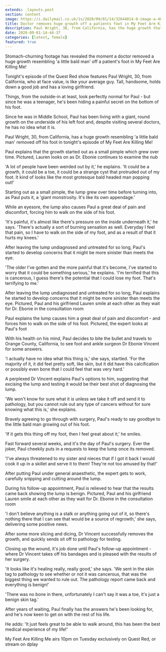 ```yaml
---
extends: _layouts.post
section: content
image: https://i.dailymail.co.uk/1s/2020/09/01/14/32644014-0-image-a-48_1598965869545.jpg 
title: Doctor removes huge growth off a patients foot in My Feet Are Killing Me! 
description: Paul Wright, 30, from California, has the huge growth that has been growing on his left foot since he was a teenage removed in tonights episode of Quest Reds My Feet Are Killing Me! 
date: 2020-09-01-14-44-37 
categories: [latest, female] 
featured: true 
--- 
```

Stomach-churning footage has revealed the moment a doctor removed a huge growth resembling 'a little bald man' off a patient's foot in My Feet Are Killing Me!

Tonight's episode of the Quest Red show features Paul Wright, 30, from California, who at face value, is like your average guy. Tall, handsome, holds down a good job and has a loving girlfriend. 

Things, from the outside-in at least, look perfectly normal for Paul - but since he was a teenager, he's been hiding a painful secret on the bottom of his foot. 

Since he was in Middle School, Paul has been living with a giant, round growth on the underside of his left foot and, despite visiting several doctors, he has no idea what it is. 

Paul Wright, 30, from California, has a huge growth resembling 'a little bald man' removed off his foot in tonight's episode of My Feet Are Killing Me!

Paul explains that the growth started out as a small pimple which grew over time. Pictured, Lauren looks on as Dr. Ebonie continues to examine the nub

'A lot of people have been weirded out by it,' he explains. 'It could be a growth, it could be a toe, it could be a strange cyst that protruded out of my foot. It kind of looks like the most grotesque bald headed man popping out!' 

Starting out as a small pimple, the lump grew over time before turning into, as Paul puts it, a 'giant monstrosity. It's like its own appendage.' 

While an eyesore, the lump also causes Paul a great deal of pain and discomfort, forcing him to walk on the side of his foot. 

'It's painful, it's almost like there's pressure on the inside underneath it,' he says. 'There's actually a sort of burning sensation as well. Everyday I feel that pain, so I have to walk on the side of my foot, and as a result of that it hurts my knees.' 

After leaving the lump undiagnosed and untreated for so long, Paul's started to develop concerns that it might be more sinister than meets the eye. 

'The older I've gotten and the more painful that it's become, I've started to worry that it could be something serious,' he explains. 'I'm terrified that this is cancerous, I guess there's the potential that I could lose my foot. That's terrifying to me.'

After leaving the lump undiagnosed and untreated for so long, Paul explains he started to develop concerns that it might be more sinister than meets the eye. Pictured, Paul and his girlfriend Lauren smile at each other as they wait for Dr. Ebonie in the consultation room

Paul explains the lump causes him a great deal of pain and discomfort - and forces him to walk on the side of his foot. Pictured, the expert looks at Paul's foot 

With his health on his mind, Paul decides to bite the bullet and travels to Orange County, California, to see foot and ankle surgeon Dr Ebonie Vincent for some answers.  

 'I actually have no idea what this thing is,' she says, startled. 'For the majority of it, it did feel pretty soft, like skin, but it did have this calcification or possibly even bone that I could feel that was very hard.' 

A perplexed Dr Vincent explains Paul's options to him, suggesting that excising the lump and testing it would be their best shot of diagnosing the lump.  

'We won't know for sure what it is unless we take it off and send it to pathology, but you cannot rule out any type of cancers without for sure knowing what this is,' she explains.

Bravely agreeing to go through with surgery, Paul's ready to say goodbye to the little bald man growing out of his foot. 

'If it gets this thing off my foot, then I feel great about it,' he smiles.

Fast forward several weeks, and it's the day of Paul's surgery. Ever the joker, Paul cheekily puts in a requests to keep the lump once its removed. 

'I've always threatened to my sister and nieces that if I got it back I would cook it up in a skillet and serve it to them! They're not too amused by that!' 

After putting Paul under general anaesthetic, the expert gets to work, carefully snipping and cutting around the lump.  

During his follow-up appointment, Paul is relieved to hear that the results came back showing the lump is benign. Pictured, Paul and his girlfriend Lauren smile at each other as they wait for Dr. Ebonie in the consultation room

'I don't believe anything is a stalk or anything going out of it, so there's nothing there that I can see that would be a source of regrowth,' she says, delivering some positive news.

After some more slicing and dicing, Dr Vincent successfully removes the growth, and quickly sends sit off to pathology for testing. 

Closing up the wound, it's job done until Paul's follow-up appointment - where Dr Vincent takes off his bandages and is pleased with the results of her surgery.  

'It looks like it's healing really, really good,' she says. 'We sent in the skin tag to pathology to see whether or not it was cancerous, that was the biggest thing we wanted to rule out. The pathology report came back and everything is benign!'  

'There was no bone in there, unfortunately I can't say it was a toe, it's just a benign skin tag.' 

After years of waiting, Paul finally has the answers he's been looking for, and he's now keen to get on with the rest of his life.  

He adds: 'It just feels great to be able to walk around, this has been the best medical experience of my life!'

My Feet Are Killing Me airs 10pm on Tuesday exclusively on Quest Red, or stream on dplay 

